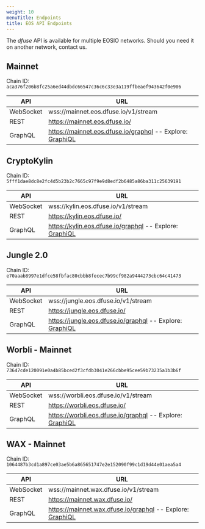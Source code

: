 ```yaml
---
weight: 10
menuTitle: Endpoints
title: EOS API Endpoints
---
```


The _dfuse_ API is available for multiple EOSIO networks. Should you need it on another network, contact us.

## Mainnet

Chain ID: `aca376f206b8fc25a6ed44dbdc66547c36c6c33e3a119ffbeaef943642f0e906`

API  | URL
------|------
WebSocket | wss://mainnet.eos.dfuse.io/v1/stream
REST | https://mainnet.eos.dfuse.io/
GraphQL | https://mainnet.eos.dfuse.io/graphql -- Explore: [GraphiQL](https://mainnet.eos.dfuse.io/graphiql/)

## CryptoKylin

Chain ID: `5fff1dae8dc8e2fc4d5b23b2c7665c97f9e9d8edf2b6485a86ba311c25639191`

API  | URL
------|------
WebSocket | wss://kylin.eos.dfuse.io/v1/stream
REST | https://kylin.eos.dfuse.io/
GraphQL | https://kylin.eos.dfuse.io/graphql -- Explore: [GraphiQL](https://kylin.eos.dfuse.io/graphiql/)

## Jungle 2.0

Chain ID: `e70aaab8997e1dfce58fbfac80cbbb8fecec7b99cf982a9444273cbc64c41473`

API  | URL
------|------
WebSocket | wss://jungle.eos.dfuse.io/v1/stream
REST | https://jungle.eos.dfuse.io/
GraphQL | https://jungle.eos.dfuse.io/graphql -- Explore: [GraphiQL](https://jungle.eos.dfuse.io/graphiql/)

## Worbli - Mainnet

Chain ID: `73647cde120091e0a4b85bced2f3cfdb3041e266cbbe95cee59b73235a1b3b6f`

API  | URL
------|------
WebSocket | wss://worbli.eos.dfuse.io/v1/stream
REST | https://worbli.eos.dfuse.io/
GraphQL | https://worbli.eos.dfuse.io/graphql -- Explore: [GraphiQL](https://worbli.eos.dfuse.io/graphiql/)

## WAX - Mainnet

Chain ID: `1064487b3cd1a897ce03ae5b6a865651747e2e152090f99c1d19d44e01aea5a4`

API  | URL
------|------
WebSocket | wss://mainnet.wax.dfuse.io/v1/stream
REST | https://mainnet.wax.dfuse.io/
GraphQL | https://mainnet.wax.dfuse.io/graphql -- Explore: [GraphiQL](https://mainnet.wax.dfuse.io/graphiql/)
